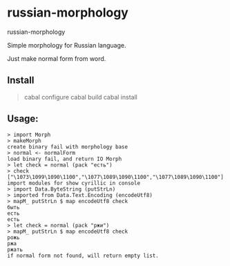 russian-morphology
==================

russian-morphology

Simple morphology for Russian language.

Just make normal form from word.

Install
-------
> cabal configure
> cabal build
> cabal install

Usage:
-----
    > import Morph
    > makeMorph
    create binary fail with morphology base
    > normal <- normalForm
    load binary fail, and return IO Morph
    > let check = normal (pack "есть")
    > check
    ["\1073\1099\1090\1100","\1077\1089\1090\1100","\1077\1089\1090\1100"]
    import modules for show cyrillic in console
    > import Data.ByteString (putStrLn)
    > imported from Data.Text.Encoding (encodeUtf8)
    > mapM_ putStrLn $ map encodeUtf8 check
    быть
    есть
    есть
    > let check = normal (pack "ржи")
    > mapM_ putStrLn $ map encodeUtf8 check
    рожь
    ржа
    ржать
    if normal form not found, will return empty list.
